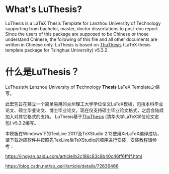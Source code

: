 # What's LuThesis?
LuThesis is a LaTeX Thesis Template for Lanzhou University of Technology supporting from bachelor, master, doctor dissertations to post-doc report. Since the users of this package are supposed to be Chinese or those understand Chinese, the following of this file and all other documents are written in Chinese only.
LuThesis is based on [ThuThesis](https://github.com/xueruini/thuthesis) (LaTeX thesis template package for Tsinghua University) v5.3.2.

# 什么是LuThesis？
LuThesis为 <b>L</b>anzhou <b>U</b>niversity of <b>T</b>echnology <b>Thesis</b> LaTeX Template之缩写。

此宏包旨在建立一个简单易用的兰州理工大学学位论文LaTeX模板，包括本科毕业论文、硕士毕业论文、博士毕业论文。现在仅支持硕士毕业论文格式，之后会陆续加入对其它格式的支持。
LuThesis基于[ThuThesis](https://github.com/xueruini/thuthesis) (清华大学LaTeX学位论文宏包) v5.3.2编写。

本模板在Windows下的TexLive 2017及TeXStudio 2.12使用XeLaTeX编译成功，请下载对应软件并按照先TexLive后TeXStudio的顺序进行安装，安装教程请参考：

https://jingyan.baidu.com/article/b2c186c83c9b40c46ff6ff4f.html

https://blog.csdn.net/so_geili/article/details/72636466
